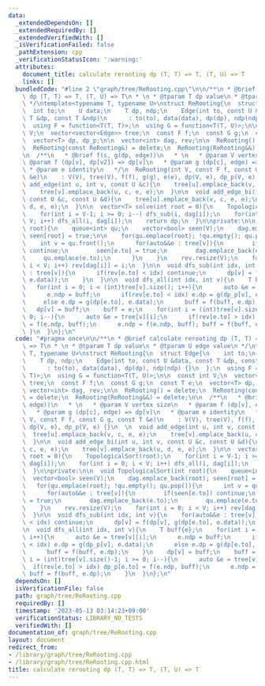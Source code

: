 ```yaml
---
data:
  _extendedDependsOn: []
  _extendedRequiredBy: []
  _extendedVerifiedWith: []
  _isVerificationFailed: false
  _pathExtension: cpp
  _verificationStatusIcon: ':warning:'
  attributes:
    document_title: calculate rerooting dp (T, T) => T, (T, U) => T
    links: []
  bundledCode: "#line 2 \"graph/tree/ReRooting.cpp\"\n\n/**\n * @brief calculate rerooting\
    \ dp (T, T) => T, (T, U) => T\n * \n * @tparam T dp value\n * @tparam U edge value\n\
    \ */\ntemplate<typename T, typename U>\nstruct ReRooting{\n  struct Edge{\n  \
    \  int to;\n    U data;\n    T dp, ndp;\n    Edge(int to, const U &data, const\
    \ T &dp, const T &ndp)\n      : to(to), data(data), dp(dp), ndp(ndp) {}\n  };\n\
    \  using F = function<T(T, T)>;\n  using G = function<T(T, U)>;\n\n  const int\
    \ V;\n  vector<vector<Edge>> tree;\n  const F f;\n  const G g;\n  const T e;\n\
    \  vector<T> dp, dp_p;\n\n  vector<int> dag, rev;\n\n  ReRooting() = delete;\n\
    \  ReRooting(const ReRooting&) = delete;\n  ReRooting(ReRooting&&) = delete;\n\
    \n  /**\n   * @brief f(s, g(dp, edge))\n   * \n   * @param V vertex size\n   *\
    \ @param f (dp[v], dp[v2]) => dp[v]\n   * @param g (dp[c], edge) => dp[v]\n  \
    \ * @param e identity\n   */\n  ReRooting(int V, const F f, const G g, const T\
    \ &e)\n    : V(V), tree(V), f(f), g(g), e(e), dp(V, e), dp_p(V, e) {}\n  \n  void\
    \ add_edge(int u, int v, const U &c){\n    tree[u].emplace_back(v, c, e, e);\n\
    \    tree[v].emplace_back(u, c, e, e);\n  }\n\n  void add_edge_bi(int u, int v,\
    \ const U &c, const U &d){\n    tree[u].emplace_back(v, c, e, e);\n    tree[v].emplace_back(u,\
    \ d, e, e);\n  }\n\n  vector<T> solve(int root = 0){\n    TopologicalSort(root);\n\
    \    for(int i = V-1; i >= 0; i--) dfs_sub(i, dag[i]);\n    for(int i = 0; i <\
    \ V; i++) dfs_all(i, dag[i]);\n    return dp;\n  }\n\nprivate:\n\n  void TopologicalSort(int\
    \ root){\n    queue<int> qu;\n    vector<bool> seen(V);\n    dag.emplace_back(root);\
    \ seen[root] = true;\n\n    for(qu.emplace(root); !qu.empty(); qu.pop()){\n  \
    \    int v = qu.front();\n      for(auto&&e : tree[v]){\n        if(seen[e.to])\
    \ continue;\n        seen[e.to] = true;\n        dag.emplace_back(e.to);\n   \
    \     qu.emplace(e.to);\n      }\n    }\n    rev.resize(V);\n    for(int i = 0;\
    \ i < V; i++) rev[dag[i]] = i;\n  }\n\n  void dfs_sub(int idx, int v){\n    for(auto&&e\
    \ : tree[v]){\n      if(rev[e.to] < idx) continue;\n      dp[v] = f(dp[v], g(dp[e.to],\
    \ e.data));\n    }\n  }\n\n  void dfs_all(int idx, int v){\n    T buff{e};\n \
    \   for(int i = 0; i < (int)tree[v].size(); i++){\n      auto &e = tree[v][i];\n\
    \      e.ndp = buff;\n      if(rev[e.to] < idx) e.dp = g(dp_p[v], e.data);\n \
    \     else e.dp = g(dp[e.to], e.data);\n      buff = f(buff, e.dp);\n    }\n \
    \   dp[v] = buff;\n    buff = e;\n    for(int i = (int)tree[v].size()-1; i >=\
    \ 0; i--){\n      auto &e = tree[v][i];\n      if(rev[e.to] > idx) dp_p[e.to]\
    \ = f(e.ndp, buff);\n      e.ndp = f(e.ndp, buff); buff = f(buff, e.dp);\n   \
    \ }\n  }\n};\n"
  code: "#pragma once\n\n/**\n * @brief calculate rerooting dp (T, T) => T, (T, U)\
    \ => T\n * \n * @tparam T dp value\n * @tparam U edge value\n */\ntemplate<typename\
    \ T, typename U>\nstruct ReRooting{\n  struct Edge{\n    int to;\n    U data;\n\
    \    T dp, ndp;\n    Edge(int to, const U &data, const T &dp, const T &ndp)\n\
    \      : to(to), data(data), dp(dp), ndp(ndp) {}\n  };\n  using F = function<T(T,\
    \ T)>;\n  using G = function<T(T, U)>;\n\n  const int V;\n  vector<vector<Edge>>\
    \ tree;\n  const F f;\n  const G g;\n  const T e;\n  vector<T> dp, dp_p;\n\n \
    \ vector<int> dag, rev;\n\n  ReRooting() = delete;\n  ReRooting(const ReRooting&)\
    \ = delete;\n  ReRooting(ReRooting&&) = delete;\n\n  /**\n   * @brief f(s, g(dp,\
    \ edge))\n   * \n   * @param V vertex size\n   * @param f (dp[v], dp[v2]) => dp[v]\n\
    \   * @param g (dp[c], edge) => dp[v]\n   * @param e identity\n   */\n  ReRooting(int\
    \ V, const F f, const G g, const T &e)\n    : V(V), tree(V), f(f), g(g), e(e),\
    \ dp(V, e), dp_p(V, e) {}\n  \n  void add_edge(int u, int v, const U &c){\n  \
    \  tree[u].emplace_back(v, c, e, e);\n    tree[v].emplace_back(u, c, e, e);\n\
    \  }\n\n  void add_edge_bi(int u, int v, const U &c, const U &d){\n    tree[u].emplace_back(v,\
    \ c, e, e);\n    tree[v].emplace_back(u, d, e, e);\n  }\n\n  vector<T> solve(int\
    \ root = 0){\n    TopologicalSort(root);\n    for(int i = V-1; i >= 0; i--) dfs_sub(i,\
    \ dag[i]);\n    for(int i = 0; i < V; i++) dfs_all(i, dag[i]);\n    return dp;\n\
    \  }\n\nprivate:\n\n  void TopologicalSort(int root){\n    queue<int> qu;\n  \
    \  vector<bool> seen(V);\n    dag.emplace_back(root); seen[root] = true;\n\n \
    \   for(qu.emplace(root); !qu.empty(); qu.pop()){\n      int v = qu.front();\n\
    \      for(auto&&e : tree[v]){\n        if(seen[e.to]) continue;\n        seen[e.to]\
    \ = true;\n        dag.emplace_back(e.to);\n        qu.emplace(e.to);\n      }\n\
    \    }\n    rev.resize(V);\n    for(int i = 0; i < V; i++) rev[dag[i]] = i;\n\
    \  }\n\n  void dfs_sub(int idx, int v){\n    for(auto&&e : tree[v]){\n      if(rev[e.to]\
    \ < idx) continue;\n      dp[v] = f(dp[v], g(dp[e.to], e.data));\n    }\n  }\n\
    \n  void dfs_all(int idx, int v){\n    T buff{e};\n    for(int i = 0; i < (int)tree[v].size();\
    \ i++){\n      auto &e = tree[v][i];\n      e.ndp = buff;\n      if(rev[e.to]\
    \ < idx) e.dp = g(dp_p[v], e.data);\n      else e.dp = g(dp[e.to], e.data);\n\
    \      buff = f(buff, e.dp);\n    }\n    dp[v] = buff;\n    buff = e;\n    for(int\
    \ i = (int)tree[v].size()-1; i >= 0; i--){\n      auto &e = tree[v][i];\n    \
    \  if(rev[e.to] > idx) dp_p[e.to] = f(e.ndp, buff);\n      e.ndp = f(e.ndp, buff);\
    \ buff = f(buff, e.dp);\n    }\n  }\n};\n"
  dependsOn: []
  isVerificationFile: false
  path: graph/tree/ReRooting.cpp
  requiredBy: []
  timestamp: '2023-05-13 03:14:23+09:00'
  verificationStatus: LIBRARY_NO_TESTS
  verifiedWith: []
documentation_of: graph/tree/ReRooting.cpp
layout: document
redirect_from:
- /library/graph/tree/ReRooting.cpp
- /library/graph/tree/ReRooting.cpp.html
title: calculate rerooting dp (T, T) => T, (T, U) => T
---
```

